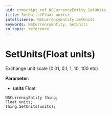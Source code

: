 ```yaml
---
uid: crmscript_ref_NSCurrencyEntity_SetUnits
title: SetUnits(Float units)
intellisense: NSCurrencyEntity.SetUnits
keywords: NSCurrencyEntity, GetUnits
so.topic: reference
---
```


# SetUnits(Float units)

Exchange unit scale (0.01, 0.1, 1, 10, 100 etc)

**Parameter:** 
* **units** Float

```crmscript
NSCurrencyEntity thing;
Float units;
thing.SetUnits(units);
```


